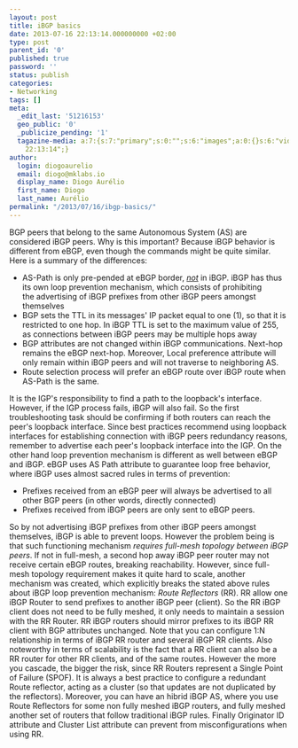 ```yaml
---
layout: post
title: iBGP basics
date: 2013-07-16 22:13:14.000000000 +02:00
type: post
parent_id: '0'
published: true
password: ''
status: publish
categories:
- Networking
tags: []
meta:
  _edit_last: '51216153'
  geo_public: '0'
  _publicize_pending: '1'
  tagazine-media: a:7:{s:7:"primary";s:0:"";s:6:"images";a:0:{}s:6:"videos";a:0:{}s:11:"image_count";i:0;s:6:"author";s:8:"51216153";s:7:"blog_id";s:8:"53483832";s:9:"mod_stamp";s:19:"2013-07-16
    22:13:14";}
author:
  login: diogoaurelio
  email: diogo@mklabs.io
  display_name: Diogo Aurélio
  first_name: Diogo
  last_name: Aurélio
permalink: "/2013/07/16/ibgp-basics/"
---
```

BGP peers that belong to the same Autonomous System (AS) are considered iBGP peers. Why is this important? Because iBGP behavior is different from eBGP, even though the commands might be quite similar. Here is a summary of the differences:
<ul>
<li>AS-Path is only pre-pended at eBGP border, <em><span style="text-decoration:underline;">not</span></em> in iBGP. iBGP has thus its own loop prevention mechanism, which consists of prohibiting the advertising of iBGP prefixes from other iBGP peers amongst themselves</li>
<li>BGP sets the TTL in its messages' IP packet equal to one (1), so that it is restricted to one hop. In iBGP TTL is set to the maximum value of 255, as connections between iBGP peers may be multiple hops away</li>
<li>BGP attributes are not changed within iBGP communications. Next-hop remains the eBGP next-hop. Moreover, Local preference attribute will only remain within iBGP peers and will not traverse to neighboring AS.</li>
<li>Route selection process will prefer an eBGP route over iBGP route when AS-Path is the same.</li>
</ul>
It is the IGP's responsibility to find a path to the loopback's interface. However, if the IGP process fails, iBGP will also fail. So the first troubleshooting task should be confirming if both routers can reach the peer's loopback interface.
Since best practices recommend using loopback interfaces for establishing connection with iBGP peers redundancy reasons, remember to advertise each peer's loopback interface into the IGP.
On the other hand loop prevention mechanism is different as well between eBGP and iBGP. eBGP uses AS Path attribute to guarantee loop free behavior, where iBGP uses almost sacred rules in terms of prevention:
<ul>
<li>Prefixes received from an eBGP peer will always be advertised to all other BGP peers (in other words, directly connected)</li>
<li>Prefixes received from iBGP peers are only sent to eBGP peers.</li>
</ul>
So by not advertising iBGP prefixes from other iBGP peers amongst themselves, iBGP is able to prevent loops. However the problem being is that such functioning mechanism <em>requires full-mesh topology between iBGP peers</em>. If not in full-mesh, a second hop away iBGP peer router may not receive certain eBGP routes, breaking reachability.
However, since full-mesh topology requirement makes it quite hard to scale, another mechanism was created, which explicitly breaks the stated above rules about iBGP loop prevention mechanism: <em>Route Reflectors </em>(RR). RR allow one iBGP Router to send prefixes to another iBGP peer (client). So the RR iBGP client does not need to be fully meshed, it only needs to maintain a session with the RR Router.
RR iBGP routers should mirror prefixes to its iBGP RR client with BGP attributes unchanged. Note that you can configure 1:N relationship in terms of iBGP RR router and several iBGP RR clients. Also noteworthy in terms of scalability is the fact that a RR client can also be a RR router for other RR clients, and of the same routes. However the more you cascade, the bigger the risk, since RR Routers represent a Single Point of Failure (SPOF). It is always a best practice to configure a redundant Route reflector, acting as a cluster (so that updates are not duplicated by the reflectors).
Moreover, you can have an hibrid iBGP AS, where you use Route Reflectors for some non fully meshed iBGP routers, and fully meshed another set of routers that follow traditional iBGP rules.
Finally Originator ID attribute and Cluster List attribute can prevent from misconfigurations when using RR.
